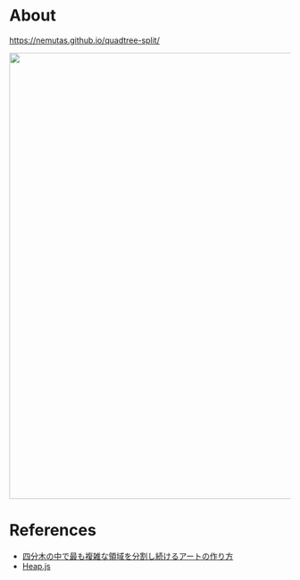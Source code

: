 # About

https://nemutas.github.io/quadtree-split/

<img src='https://github.com/nemutas/quadtree-split/assets/46724121/ab6d4b2d-45df-4741-960b-fbba48b3847a' width='800' />

# References

- [四分木の中で最も複雑な領域を分割し続けるアートの作り方](https://zenn.dev/baroqueengine/articles/ccf3ac7a2c9332)
- [Heap.js](https://github.com/ignlg/heap-js)
